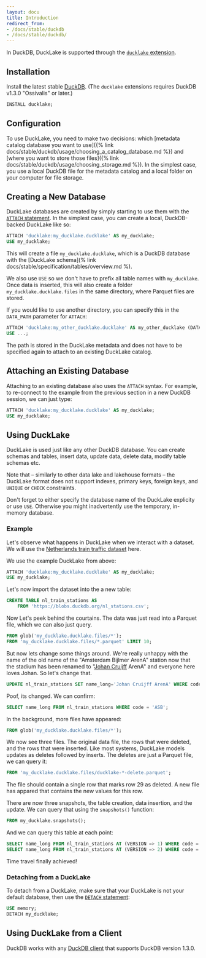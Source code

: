 ```yaml
---
layout: docu
title: Introduction
redirect_from:
- /docs/stable/duckdb
- /docs/stable/duckdb/
---
```


In DuckDB, DuckLake is supported through the [`ducklake` extension](https://duckdb.org/docs/stable/core_extensions/ducklake).

## Installation

Install the latest stable [DuckDB](https://duckdb.org/docs/installation/).
(The `ducklake` extensions requires DuckDB v1.3.0 "Ossivalis" or later.)

```sql
INSTALL ducklake;
```

## Configuration

To use DuckLake, you need to make two decisions: which [metadata catalog database you want to use]({% link docs/stable/duckdb/usage/choosing_a_catalog_database.md %}) and [where you want to store those files]({% link docs/stable/duckdb/usage/choosing_storage.md %}). In the simplest case, you use a local DuckDB file for the metadata catalog and a local folder on your computer for file storage.

## Creating a New Database

DuckLake databases are created by simply starting to use them with the [`ATTACH` statement](https://duckdb.org/docs/stable/sql/statements/attach#attach). In the simplest case, you can create a local, DuckDB-backed DuckLake like so:

```sql
ATTACH 'ducklake:my_ducklake.ducklake' AS my_ducklake;
USE my_ducklake;
```

This will create a file `my_ducklake.ducklake`, which is a DuckDB database with the [DuckLake schema](% link docs/stable/specification/tables/overview.md %). 

We also use `USE` so we don't have to prefix all table names with `my_ducklake`. Once data is inserted, this will also create a folder `my_ducklake.ducklake.files` in the same directory, where Parquet files are stored.

If you would like to use another directory, you can specify this in the `DATA_PATH` parameter for `ATTACH`:

```sql
ATTACH 'ducklake:my_other_ducklake.ducklake' AS my_other_ducklake (DATA_PATH 'some/other/path/');
USE ...;
```

The path is stored in the DuckLake metadata and does not have to be specified again to attach to an existing DuckLake catalog.

## Attaching an Existing Database

Attaching to an existing database also uses the `ATTACH` syntax. For example, to re-connect to the example from the previous section in a new DuckDB session, we can just type:

```sql
ATTACH 'ducklake:my_ducklake.ducklake' AS my_ducklake;
USE my_ducklake;
```

## Using DuckLake

DuckLake is used just like any other DuckDB database. You can create schemas and tables, insert data, update data, delete data, modify table schemas etc.

Note that – similarly to other data lake and lakehouse formats – the DuckLake format does not support indexes, primary keys, foreign keys, and `UNIQUE` or `CHECK` constraints.

Don't forget to either specify the database name of the DuckLake explicity or use `USE`. Otherwise you might inadvertently use the temporary, in-memory database.

### Example

Let's observe what happens in DuckLake when we interact with a dataset. We will use the [Netherlands train traffic dataset](https://duckdb.org/2024/05/31/analyzing-railway-traffic-in-the-netherlands.html) here.

We use the example DuckLake from above:

```sql
ATTACH 'ducklake:my_ducklake.ducklake' AS my_ducklake;
USE my_ducklake;
```

Let's now import the dataset into the a new table:

```sql
CREATE TABLE nl_train_stations AS
    FROM 'https://blobs.duckdb.org/nl_stations.csv';
```

Now Let's peek behind the courtains. The data was just read into a Parquet file, which we can also just query.

```sql
FROM glob('my_ducklake.ducklake.files/*');
FROM 'my_ducklake.ducklake.files/*.parquet' LIMIT 10;
```

But now lets change some things around. We're really unhappy with the name of the old name of the "Amsterdam Bijlmer ArenA" station now that the stadium has been renamed to "[Johan Cruijff](https://en.wikipedia.org/wiki/Johan_Cruyff) ArenA" and everyone here loves Johan. So let's change that.

```sql
UPDATE nl_train_stations SET name_long='Johan Cruijff ArenA' WHERE code = 'ASB';
```

Poof, its changed. We can confirm:

```sql
SELECT name_long FROM nl_train_stations WHERE code = 'ASB';
```

In the background, more files have appeared:

```sql
FROM glob('my_ducklake.ducklake.files/*');
```

We now see three files. The original data file, the rows that were deleted, and the rows that were inserted. Like most systems, DuckLake models updates as deletes followed by inserts. The deletes are just a Parquet file, we can query it:

```sql
FROM 'my_ducklake.ducklake.files/ducklake-*-delete.parquet';
```

The file should contain a single row that marks row 29 as deleted. A new file has appared that contains the new values for this row.

There are now three snapshots, the table creation, data insertion, and the update. We can query that using the `snapshots()` function:

```sql
FROM my_ducklake.snapshots();
```

And we can query this table at each point:

```sql
SELECT name_long FROM nl_train_stations AT (VERSION => 1) WHERE code = 'ASB';
SELECT name_long FROM nl_train_stations AT (VERSION => 2) WHERE code = 'ASB';
```

Time travel finally achieved!

### Detaching from a DuckLake

To detach from a DuckLake, make sure that your DuckLake is not your default database, then use the [`DETACH` statement](https://duckdb.org/docs/stable/sql/statements/attach#detach):

```sql
USE memory;
DETACH my_ducklake;
```

## Using DuckLake from a Client

DuckDB works with any [DuckDB client](https://duckdb.org/docs/stable/clients/overview) that supports DuckDB version 1.3.0.
